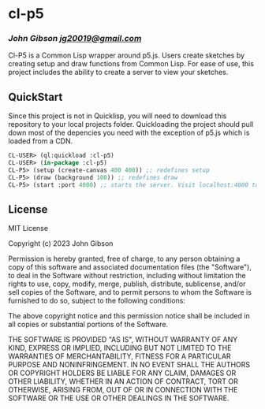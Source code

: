 # cl-p5
### _John Gibson <jg20019@gmail.com>_

Cl-P5 is a Common Lisp wrapper around p5.js. Users create sketches by creating
setup and draw functions from Common Lisp. For ease of use, this project includes
the ability to create a server to view your sketches.

## QuickStart

Since this project is not in Quicklisp, you will need to download this repository to 
your local projects folder. Quickloading the project should pull down most of the 
depencies you need with the exception of p5.js which is loaded from a CDN.

```cl
CL-USER> (ql:quickload :cl-p5)
CL-USER> (in-package :cl-p5)
CL-P5> (setup (create-canvas 400 400)) ;; redefines setup
CL-P5> (draw (background 100)) ;; redefines draw
CL-P5> (start :port 4000) ;; starts the server. Visit localhost:4000 to view the sketch
```


## License

MIT License

Copyright (c) 2023 John Gibson

Permission is hereby granted, free of charge, to any person obtaining a copy
of this software and associated documentation files (the "Software"), to deal
in the Software without restriction, including without limitation the rights
to use, copy, modify, merge, publish, distribute, sublicense, and/or sell
copies of the Software, and to permit persons to whom the Software is
furnished to do so, subject to the following conditions:

The above copyright notice and this permission notice shall be included in all
copies or substantial portions of the Software.

THE SOFTWARE IS PROVIDED "AS IS", WITHOUT WARRANTY OF ANY KIND, EXPRESS OR
IMPLIED, INCLUDING BUT NOT LIMITED TO THE WARRANTIES OF MERCHANTABILITY,
FITNESS FOR A PARTICULAR PURPOSE AND NONINFRINGEMENT. IN NO EVENT SHALL THE
AUTHORS OR COPYRIGHT HOLDERS BE LIABLE FOR ANY CLAIM, DAMAGES OR OTHER
LIABILITY, WHETHER IN AN ACTION OF CONTRACT, TORT OR OTHERWISE, ARISING FROM,
OUT OF OR IN CONNECTION WITH THE SOFTWARE OR THE USE OR OTHER DEALINGS IN THE
SOFTWARE.

